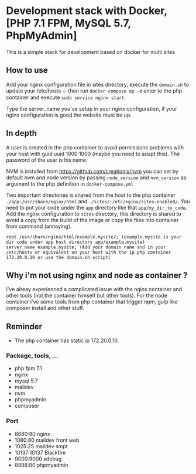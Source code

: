 # Development stack with Docker, [PHP 7.1 FPM, MySQL 5.7, PhpMyAdmin]

This is a simple stack for development based on docker for multi sites

## How to use

Add your nginx configuration file in sites directory, execute the `domain.sh` to update your /etc/hosts :boom: then run `docker-compose up -d` enter to the php container and execute `sudo service nginx start`.

Type the server_name you've setup in your nginx configuration, if your nginx configuration is good the website must be up.

## In depth

A user is created in the php container to avoid permissions problems with your host with guid uuid 1000:1000 (maybe you need to adapt this).
The password of the user is his name.

NVM is installed from https://github.com/creationix/nvm you can set by default nvm and node version by passing `node_version` and `nvm_version` as argument to the php definition in `docker-compose.yml`

Two important directories is shared from the host to the php container `./app:/usr/share/nginx/html` and `./sites/:/etc/nginx/sites-enabled/`.
You need to put your code under the `app` directory like that `app/my_dir_to_code`.
Add the nginx configuration to `sites` directory, this directory is shared to avoid a copy from the build of the image or copy the files into container from command (annoying).

    root /usr/share/nginx/html/example.mysite/; (example.mysite is your dir code under app host directory app/example.mysite)
    server_name example.mysite; (Add your domain name and in your /etc/hosts or equivalent on your host with the ip php container 172.20.0.10 or use the domain.sh script)

## Why i'm not using nginx and node as container ?

I've alreay experienced a complicated issue with the nginx container and other tools (not the container himself but other tools).
For the node container i've some tools from php container that trigger npm, gulp like composer install and other stuff.

## Reminder

- The php container has static ip 172.20.0.10.

### Package, tools, ...
- php fpm 7.1
- nginx
- mysql 5.7
- maildev
- nvm
- phpmyadmin
- composer

### Port
- 8080:80 nginx
- 1080:80 maildev front web
- 1025:25 maildev smpt
- 10137:10137 Blackfire
- 9000:9000 xdebug
- 8888:80 phpmyadmin
